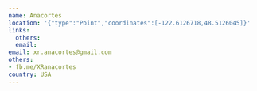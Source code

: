 ```yaml
---
name: Anacortes
location: '{"type":"Point","coordinates":[-122.6126718,48.5126045]}'
links:
  others: 
  email: 
email: xr.anacortes@gmail.com
others:
- fb.me/XRanacortes
country: USA
---
```

